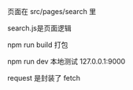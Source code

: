 页面在 src/pages/search 里

search.js是页面逻辑

npm run build 打包

npm run dev 本地测试 127.0.0.1:9000

request 是封装了 fetch

